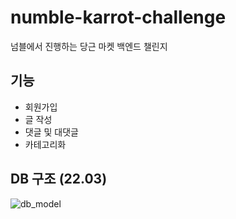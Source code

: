 # numble-karrot-challenge
넘블에서 진행하는 당근 마켓 백엔드 챌린지

## 기능
- 회원가입
- 글 작성
- 댓글 및 대댓글
- 카테고리화

## DB 구조 (22.03)
![db_model](https://user-images.githubusercontent.com/34786282/170645827-ba3a40a5-dfeb-4735-be44-945398ccedb9.png)
